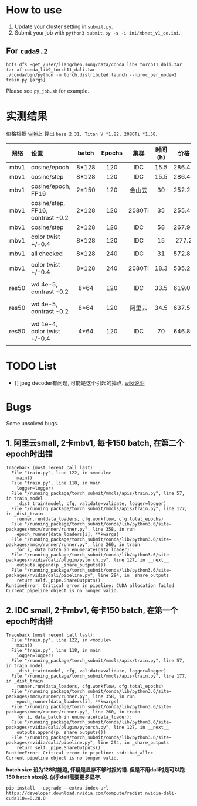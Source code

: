 
# How to use

1. Update your cluster setting in `submit.py`.
2. Submit your job with `python3 submit.py -s -i ini/mbnet_v1_ce.ini`.

## For `cuda9.2`

```[shell]
hdfs dfs -get /user/liangchen.song/data/conda_lib9_torch11_dali.tar
tar xf conda_lib9_torch11_dali.tar
./conda/bin/python -m torch.distributed.launch --nproc_per_node=2 train.py [args]
```

Please see `py_job.sh` for example.

# 实测结果

价格根据 [wiki上](http://wiki.hobot.cc/pages/viewpage.action?pageId=63999389) 算出 `base 2.31, Titan V *1.82, 2080Ti *1.58`.

|网络|设置|batch|Epochs|集群|时间(h)|价格|结果|备注|
|:-:|:-|:-:|:-:|:-:|:-:|:-:|:-:|:-:|
|mbv1|cosine/epoch|8*128|120|IDC|15.5|286.44|72.65||
|mbv1|cosine/step|8*128|120|IDC|15.5|286.44|72.43||
|mbv1|cosine/epoch, FP16|2*150|120|金山云|30|252.25|72.52||
|mbv1|cosine/step, FP16, contrast -0.2|2*128|120|2080Ti|35|255.49|72.53||
|mbv1|cosine/step|2*128|120|IDC|58|267.96|72.36||
|mbv1|color twist +/-0.4|8*128|120|IDC|15|277.2|__72.72__|ID: 85764|
|mbv1|all checked|8*128|240|IDC|31|572.88|72.99||
|mbv1|color twist +/-0.4|8*128|240|2080Ti|18.3|535.21|73.08|最好版本了|
|res50|wd 4e-5, contrast -0.2|8*64|120|IDC|33.5|619.08|76.09|精度太低|
|res50|wd 4e-5, contrast -0.2|8*64|120|阿里云|34.5|637.56|76.04|精度太低|
|res50|wd 1e-4, color twist +/-0.4|4*64|120|IDC|70|646.80|76.84|超过官方76.15|

# TODO List

- [] jpeg decoder有问题, 可能是这个引起的掉点. [wiki说明](http://wiki.hobot.cc/pages/viewpage.action?pageId=68301317)

# Bugs

Some unsolved bugs.

## 1. 阿里云small, 2卡mbv1, 每卡150 batch, 在第二个epoch时出错

```[]
Traceback (most recent call last):
  File "train.py", line 122, in <module>
    main()
  File "train.py", line 118, in main
    logger=logger)
  File "/running_package/torch_submit/mmcls/apis/train.py", line 57, in train_model
    _dist_train(model, cfg, validate=validate, logger=logger)
  File "/running_package/torch_submit/mmcls/apis/train.py", line 177, in _dist_train
    runner.run(data_loaders, cfg.workflow, cfg.total_epochs)
  File "/running_package/torch_submit/conda/lib/python3.6/site-packages/mmcv/runner/runner.py", line 358, in run
    epoch_runner(data_loaders[i], **kwargs)
  File "/running_package/torch_submit/conda/lib/python3.6/site-packages/mmcv/runner/runner.py", line 260, in train
    for i, data_batch in enumerate(data_loader):
  File "/running_package/torch_submit/conda/lib/python3.6/site-packages/nvidia/dali/plugin/pytorch.py", line 127, in __next__
    outputs.append(p._share_outputs())
  File "/running_package/torch_submit/conda/lib/python3.6/site-packages/nvidia/dali/pipeline.py", line 294, in _share_outputs
    return self._pipe.ShareOutputs()
RuntimeError: Critical error in pipeline: CUDA allocation failed
Current pipeline object is no longer valid.
```

## 2. IDC small, 2卡mbv1, 每卡150 batch, 在第一个epoch时出错

```[]
Traceback (most recent call last):
  File "train.py", line 122, in <module>
    main()
  File "train.py", line 118, in main
    logger=logger)
  File "/running_package/torch_submit/mmcls/apis/train.py", line 57, in train_model
    _dist_train(model, cfg, validate=validate, logger=logger)
  File "/running_package/torch_submit/mmcls/apis/train.py", line 177, in _dist_train
    runner.run(data_loaders, cfg.workflow, cfg.total_epochs)
  File "/running_package/torch_submit/conda/lib/python3.6/site-packages/mmcv/runner/runner.py", line 358, in run
    epoch_runner(data_loaders[i], **kwargs)
  File "/running_package/torch_submit/conda/lib/python3.6/site-packages/mmcv/runner/runner.py", line 260, in train
    for i, data_batch in enumerate(data_loader):
  File "/running_package/torch_submit/conda/lib/python3.6/site-packages/nvidia/dali/plugin/pytorch.py", line 127, in __next__
    outputs.append(p._share_outputs())
  File "/running_package/torch_submit/conda/lib/python3.6/site-packages/nvidia/dali/pipeline.py", line 294, in _share_outputs
    return self._pipe.ShareOutputs()
RuntimeError: Critical error in pipeline: std::bad_alloc
Current pipeline object is no longer valid.
```

__batch size 设为128时能跑, 怀疑是显存不够时报的错. 但是不用dali时是可以跑150 batch size的. 似乎dali需要更多显存.__



```
pip install --upgrade --extra-index-url https://developer.download.nvidia.com/compute/redist nvidia-dali-cuda110==0.28.0
```